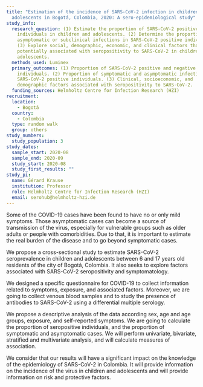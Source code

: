 ```yaml
---
title: "Estimation of the incidence of SARS-CoV-2 infection in children and
  adolescents in Bogotá, Colombia, 2020: A sero-epidemiological study"
study_info:
  research_question: (1) Estimate the proportion of SARS-CoV-2 positive
    individuals in children and adolescents. (2) Determine the proportion of
    asymptomatic or subclinical infections in SARS-CoV-2 positive individuals.
    (3) Explore social, demographic, economic, and clinical factors that may be
    potentially associated with seropositivity to SARS-CoV-2 in children and
    adolescents.
  methods_used: Luminex
  primary_outcomes: (1) Proportion of SARS-CoV-2 positive and negative
    individuals. (2) Proportion of symptomatic and asymptomatic infections in
    SARS-CoV-2 positive individuals. (3) Clinical, socioeconomic, and
    demographic factors associated with seropositivity to SARS-CoV-2.
  funding_sources: Helmholtz Centre for Infection Research (HZI)
recruitment:
  location:
    - Bogotá
  country:
    - Colombia
  type: random walk
  group: others
study_numbers:
  study_population: 3
study_dates:
  sample_start: 2020-08
  sample_end: 2020-09
  study_start: 2020-08
  study_first_results: ""
study_pi:
  name: Gérard Krause
  institution: Professor
  role: Helmholtz Centre for Infection Research (HZI)
  email: serohub@helmholtz-hzi.de
---
```

Some of the COVID-19 cases have been found to have no or only mild symptoms. Those asymptomatic cases can become a source of transmission of the virus, especially for vulnerable groups such as older adults or people with comorbidities. Due to that, it is important to estimate the real burden of the disease and to go beyond symptomatic cases.

We propose a cross-sectional study to estimate SARS-CoV-2 seroprevalence in children and adolescents between 6 and 17 years old residents of the city of Bogotá, Colombia. It also seeks to explore factors associated with SARS-CoV-2 seropositivity and symptomatology.

We designed a specific questionnaire for COVID-19 to collect information related to symptoms, exposure, and associated factors. Moreover, we are going to collect venous blood samples and to study the presence of antibodies to SARS-CoV-2 using a differential multiple serology.

We propose a descriptive analysis of the data according sex, age and age groups, exposure, and self-reported symptoms. We are going to calculate the proportion of seropositive individuals, and the proportion of symptomatic and asymptomatic cases. We will perform univariate, bivariate, stratified and multivariate analysis, and will calculate measures of association.

We consider that our results will have a significant impact on the knowledge of the epidemiology of SARS-CoV-2 in Colombia. It will provide information on the incidence of the virus in children and adolescents and will provide information on risk and protective factors.